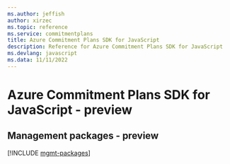 ```yaml
---
ms.author: jeffish
author: xirzec
ms.topic: reference
ms.service: commitmentplans
title: Azure Commitment Plans SDK for JavaScript
description: Reference for Azure Commitment Plans SDK for JavaScript
ms.devlang: javascript
ms.data: 11/11/2022
---
```

# Azure Commitment Plans SDK for JavaScript - preview

## Management packages - preview
[!INCLUDE [mgmt-packages](commitment-plans-mgmt-index.md)]
